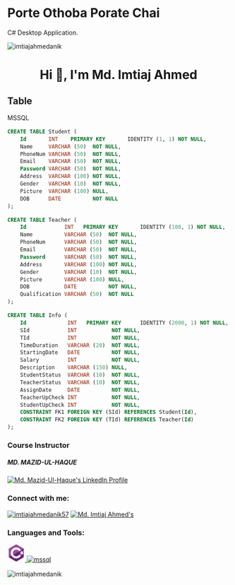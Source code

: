 # Porte Othoba Porate Chai 

C# Desktop Application.

<p align="left"> <img src="https://komarev.com/ghpvc/?username=imtiajahmedanik&label=Profile%20views&color=0e75b6&style=flat" alt="imtiajahmedanik" /> </p>



<h1 align="center">Hi 👋, I'm Md. Imtiaj Ahmed</h1>

## Table
MSSQL
```sql
CREATE TABLE Student (
    Id       INT    PRIMARY KEY       IDENTITY (1, 1) NOT NULL,
    Name     VARCHAR (50)  NOT NULL,
    PhoneNum VARCHAR (50)  NOT NULL,
    Email    VARCHAR (50)  NOT NULL,
    Password VARCHAR (50)  NOT NULL,
    Address  VARCHAR (100) NOT NULL,
    Gender   VARCHAR (10)  NOT NULL,
    Picture  VARCHAR (100) NULL,
    DOB      DATE          NOT NULL
);
````
```sql
CREATE TABLE Teacher (
    Id            INT   PRIMARY KEY       IDENTITY (100, 1) NOT NULL,
    Name          VARCHAR (50)  NOT NULL,
    PhoneNum      VARCHAR (50)  NOT NULL,
    Email         VARCHAR (50)  NOT NULL,
    Password      VARCHAR (50)  NOT NULL,
    Address       VARCHAR (100) NOT NULL,
    Gender        VARCHAR (10)  NOT NULL,
    Picture       VARCHAR (100) NULL,
    DOB           DATE          NOT NULL,
    Qualification VARCHAR (50)  NOT NULL
);
```
```sql
CREATE TABLE Info (
    Id             INT   PRIMARY KEY      IDENTITY (2000, 1) NOT NULL,
    SId            INT           NOT NULL,
    TId            INT           NOT NULL,
    TimeDuration   VARCHAR (20)  NOT NULL,
    StartingDate   DATE          NOT NULL,
    Salary         INT           NOT NULL,
    Description    VARCHAR (150) NULL,
    StudentStatus  VARCHAR (10)  NOT NULL,
    TeacherStatus  VARCHAR (10)  NOT NULL,
    AssignDate     DATE          NOT NULL,
    TeacherUpCheck INT           NOT NULL,
    StudentUpCheck INT           NOT NULL,
    CONSTRAINT FK1 FOREIGN KEY (SId) REFERENCES Student(Id),
    CONSTRAINT FK2 FOREIGN KEY (TId) REFERENCES Teacher(Id)
);
```
### Course Instructor
##### MD. MAZID-UL-HAQUE
<a href="https://www.linkedin.com/in/mdmazidulhaque/">
    <img src="https://www.vectorlogo.zone/logos/linkedin/linkedin-icon.svg" alt="Md. Mazid-Ul-Haque's LinkedIn Profile" height="30" width="30">
</a>

<h3 align="left">Connect with me:</h3>
<p align="left">
<a href="https://fb.com/imtiajahmedanik57" target="blank"><img align="center" src="https://raw.githubusercontent.com/rahuldkjain/github-profile-readme-generator/master/src/images/icons/Social/facebook.svg" alt="imtiajahmedanik57" height="30" width="40" /></a>
    <a href="https://www.linkedin.com/in/imtiaj-ahmed-anik/" target="blank"><img align="center" src="https://www.vectorlogo.zone/logos/linkedin/linkedin-icon.svg" alt="Md. Imtiaj Ahmed's" height="30" width="40" /></a>
</p>


<h3 align="left">Languages and Tools:</h3>
<p align="left"> <a href="https://www.w3schools.com/cs/" target="_blank" rel="noreferrer"> <img src="https://raw.githubusercontent.com/devicons/devicon/master/icons/csharp/csharp-original.svg" alt="csharp" width="40" height="40"/> </a> <a href="https://www.microsoft.com/en-us/sql-server" target="_blank" rel="noreferrer"> <img src="https://www.svgrepo.com/show/303229/microsoft-sql-server-logo.svg" alt="mssql" width="40" height="40"/> </a> </p>

<p><img align="center" src="https://github-readme-stats.vercel.app/api/top-langs?username=imtiajahmedanik&show_icons=true&locale=en&layout=compact" alt="imtiajahmedanik" /></p>
